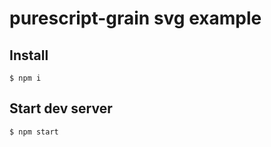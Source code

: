# purescript-grain svg example

## Install

```
$ npm i
```

## Start dev server

```
$ npm start
```
